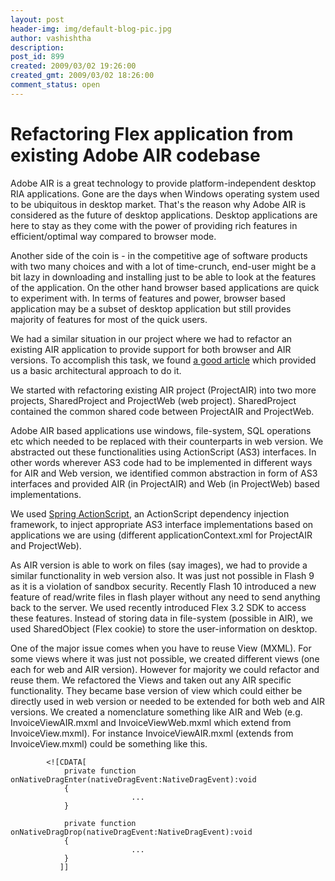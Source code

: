 ```yaml
---
layout: post
header-img: img/default-blog-pic.jpg
author: vashishtha
description: 
post_id: 899
created: 2009/03/02 19:26:00
created_gmt: 2009/03/02 18:26:00
comment_status: open
---
```


# Refactoring Flex application from existing Adobe AIR codebase

Adobe AIR is a great technology to provide platform-independent desktop RIA applications. Gone are the days when Windows operating system used to be ubiquitous in desktop market. That's the reason why Adobe AIR is considered as the future of desktop applications. Desktop applications are here to stay as they come with the power of providing rich features in efficient/optimal way compared to browser mode.

Another side of the coin is - in the competitive age of software products with two many choices and with a lot of time-crunch, end-user might be a bit lazy in downloading and installing just to be able to look at the features of the application. On the other hand browser based applications are quick to experiment with. In terms of features and power, browser based application may be a subset of desktop application but still provides majority of features for most of the quick users.

We had a similar situation in our project where we had to refactor an existing AIR application to provide support for both browser and AIR versions. To accomplish this task, we found [a good article][1] which provided us a basic architectural approach to do it.

We started with refactoring existing AIR project (ProjectAIR) into two more projects, SharedProject and ProjectWeb (web project). SharedProject contained the common shared code between ProjectAIR and ProjectWeb.

Adobe AIR based applications use windows, file-system, SQL operations etc which needed to be replaced with their counterparts in web version. We abstracted out these functionalities using ActionScript (AS3) interfaces. In other words wherever AS3 code had to be implemented in different ways for AIR and Web version, we identified common abstraction in form of AS3 interfaces and provided AIR (in ProjectAIR) and Web (in ProjectWeb) based implementations.

We used [Spring ActionScript][2], an ActionScript dependency injection framework, to inject appropriate AS3 interface implementations based on applications we are using (different applicationContext.xml for ProjectAIR and ProjectWeb).

As AIR version is able to work on files (say images), we had to provide a similar functionality in web version also. It was just not possible in Flash 9 as it is a violation of sandbox security. Recently Flash 10 introduced a new feature of read/write files in flash player without any need to send anything back to the server. We used recently introduced Flex 3.2 SDK to access these features. Instead of storing data in file-system (possible in AIR), we used SharedObject (Flex cookie) to store the user-information on desktop.

One of the major issue comes when you have to reuse View (MXML). For some views where it was just not possible, we created different views (one each for web and AIR version). However for majority we could refactor and reuse them. We refactored the Views and taken out any AIR specific functionality. They became base version of view which could either be directly used in web version or needed to be extended for both web and AIR versions. We created a nomenclature something like AIR and Web (e.g. InvoiceViewAIR.mxml and InvoiceViewWeb.mxml which extend from InvoiceView.mxml). For instance InvoiceViewAIR.mxml (extends from InvoiceView.mxml) could be something like this.
    
    
    
    
    
        
            <![CDATA[
                private function onNativeDragEnter(nativeDragEvent:NativeDragEvent):void
                {
                               ...
                }
    
                private function onNativeDragDrop(nativeDragEvent:NativeDragEvent):void
                {
                               ...
                }
               ]]

   [1]: http://www.adobe.com/devnet/air/flex/articles/flex_air_codebase.html
   [2]: http://www.pranaframework.org/